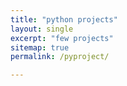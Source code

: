 ```yaml
---
title: "python projects"
layout: single
excerpt: "few projects"
sitemap: true
permalink: /pyproject/

---
```

